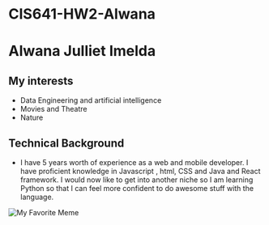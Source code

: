 # CIS641-HW2-Alwana

# Alwana Julliet Imelda

## My interests

* Data Engineering and artificial intelligence
* Movies and Theatre
* Nature

## Technical Background

- I have 5 years worth of experience as a web and mobile developer. I have proficient knowledge in Javascript , html, CSS and Java and React framework. I would now like to get into another niche so I am learning Python so that I can feel more confident to do awesome stuff with the language.

![My Favorite Meme](https://i.giphy.com/media/v1.Y2lkPTc5MGI3NjExODR1bXRnbHV6dnB0NXB1ZjFibXNrbnFmOWlydWppcjY0Z2JrbXBmaCZlcD12MV9pbnRlcm5hbF9naWZfYnlfaWQmY3Q9Zw/DhstvI3zZ598Nb1rFf/giphy.gif)